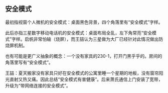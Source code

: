## 安全模式

最初指视窗个人微机的安全模式：桌面黑色背景，四个角落里有“安全模式”字样。

此后亦指三星数字移动电话机的安全模式：桌面布局全乱，左下角常亮“安全模式”字样。启帆非常怕输（烧屏），而王喆认为三星做为大厂已经针对此情况做出防烧屏机制。

也有可能是更广义抽象的概念：一个没有家具的230-1，打开门黑乎乎的。房间的角落里写有“安全模式”。

王喆：夏天搬家没有家具只好在安全模式的公寓里睡一个星期的地板，没有窗帘阳光直射又热又痛。因此总结“安全模式有害健康”。后来萧氏通信上门安装了宽带，升级为“带网络连接的安全模式”。